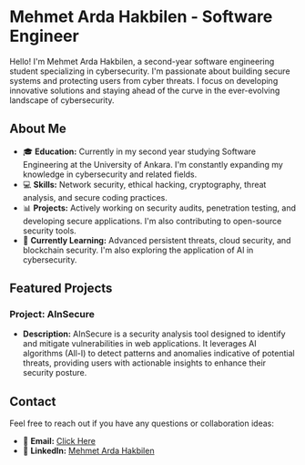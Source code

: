 # Mehmet Arda Hakbilen - Software Engineer

Hello! I'm Mehmet Arda Hakbilen, a second-year software engineering student specializing in cybersecurity. I'm passionate about building secure systems and protecting users from cyber threats. I focus on developing innovative solutions and staying ahead of the curve in the ever-evolving landscape of cybersecurity.

## About Me
- 🎓 **Education:** Currently in my second year studying Software Engineering at the University of Ankara. I'm constantly expanding my knowledge in cybersecurity and related fields.
- 💻 **Skills:** Network security, ethical hacking, cryptography, threat analysis, and secure coding practices.
- 📊 **Projects:** Actively working on security audits, penetration testing, and developing secure applications. I'm also contributing to open-source security tools.
- 🌱 **Currently Learning:** Advanced persistent threats, cloud security, and blockchain security. I'm also exploring the application of AI in cybersecurity.

## Featured Projects
### Project: AInSecure
- **Description:** AInSecure is a security analysis tool designed to identify and mitigate vulnerabilities in web applications. It leverages AI algorithms (All-I) to detect patterns and anomalies indicative of potential threats, providing users with actionable insights to enhance their security posture.

## Contact
Feel free to reach out if you have any questions or collaboration ideas:

- 📧 **Email:** [Click Here](mailto:mehmethakbilen2005@gmail.com)
- 💼 **LinkedIn:** [Mehmet Arda Hakbilen](https://www.linkedin.com/in/mehmet-arda-hakbilen-12aba6269?utm_source=share&utm_campaign=share_via&utm_content=profile&utm_medium=android_app)
